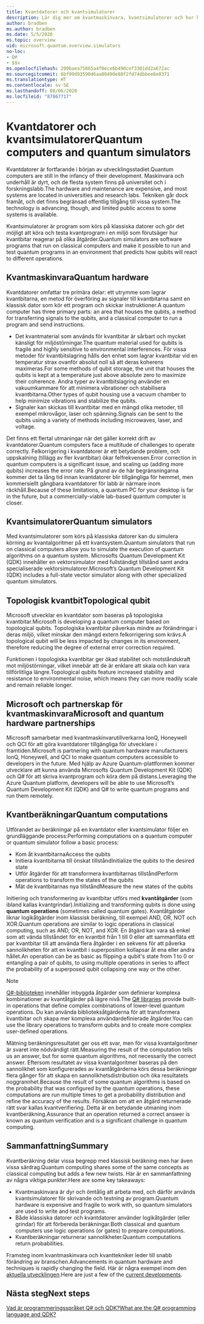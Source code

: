 ```yaml
---
title: Kvantdatorer och kvantsimulatorer
description: Lär dig mer om kvantmaskinvara, kvantsimulatorer och hur kvantåtgärder fungerar.
author: bradben
ms.author: bradben
ms.date: 5/5/2020
ms.topic: overview
uid: microsoft.quantum.overview.simulators
no-loc:
- Q#
- $$v
ms.openlocfilehash: 299baea75865a4f0ece6b490cef3301dd2a672ac
ms.sourcegitcommit: 6bf99d93590d6aa80490e88f2fd74dbbee8e0371
ms.translationtype: HT
ms.contentlocale: sv-SE
ms.lasthandoff: 08/06/2020
ms.locfileid: "87867717"
---
```

# <a name="quantum-computers-and-quantum-simulators"></a><span data-ttu-id="4557f-103">Kvantdatorer och kvantsimulatorer</span><span class="sxs-lookup"><span data-stu-id="4557f-103">Quantum computers and quantum simulators</span></span>

<span data-ttu-id="4557f-104">Kvantdatorer är fortfarande i början av utvecklingsstadiet.</span><span class="sxs-lookup"><span data-stu-id="4557f-104">Quantum computers are still in the infancy of their development.</span></span> <span data-ttu-id="4557f-105">Maskinvara och underhåll är dyrt, och de flesta system finns på universitet och i forskningslabb.</span><span class="sxs-lookup"><span data-stu-id="4557f-105">The hardware and maintenance are expensive, and most systems are located in universities and research labs.</span></span> <span data-ttu-id="4557f-106">Tekniken går dock framåt, och det finns begränsad offentlig tillgång till vissa system.</span><span class="sxs-lookup"><span data-stu-id="4557f-106">The technology is advancing, though, and limited public access to some systems is available.</span></span>

<span data-ttu-id="4557f-107">Kvantsimulatorer är program som körs på klassiska datorer och gör det möjligt att köra och testa kvantprogram i en miljö som förutsäger hur kvantbitar reagerar på olika åtgärder.</span><span class="sxs-lookup"><span data-stu-id="4557f-107">Quantum simulators are software programs that run on classical computers and make it possible to run and test quantum programs in an environment that predicts how qubits will react to different operations.</span></span>

## <a name="quantum-hardware"></a><span data-ttu-id="4557f-108">Kvantmaskinvara</span><span class="sxs-lookup"><span data-stu-id="4557f-108">Quantum hardware</span></span>

<span data-ttu-id="4557f-109">Kvantdatorer omfattar tre primära delar: ett utrymme som lagrar kvantbitarna, en metod för överföring av signaler till kvantbitarna samt en klassisk dator som kör ett program och skickar instruktioner.</span><span class="sxs-lookup"><span data-stu-id="4557f-109">A quantum computer has three primary parts: an area that houses the qubits, a method for transferring signals to the qubits, and a classical computer to run a program and send instructions.</span></span>

- <span data-ttu-id="4557f-110">Det kvantmaterial som används för kvantbitar är sårbart och mycket känsligt för miljöstörningar.</span><span class="sxs-lookup"><span data-stu-id="4557f-110">The quantum material used for qubits is fragile and highly sensitive to environmental interferences.</span></span> <span data-ttu-id="4557f-111">För vissa metoder för kvantbitslagring hålls den enhet som lagrar kvantbitar vid en temperatur strax ovanför absolut noll så att deras koherens maximeras.</span><span class="sxs-lookup"><span data-stu-id="4557f-111">For some methods of qubit storage, the unit that houses the qubits is kept at a temperature just above absolute zero to maximize their coherence.</span></span> <span data-ttu-id="4557f-112">Andra typer av kvantbitslagring använder en vakuumkammare för att minimera vibrationer och stabilisera kvantbitarna.</span><span class="sxs-lookup"><span data-stu-id="4557f-112">Other types of qubit housing use a vacuum chamber to help minimize vibrations and stabilize the qubits.</span></span>  
- <span data-ttu-id="4557f-113">Signaler kan skickas till kvantbitar med en mängd olika metoder, till exempel mikrovågor, laser och spänning.</span><span class="sxs-lookup"><span data-stu-id="4557f-113">Signals can be sent to the qubits using a variety of methods including microwaves, laser, and voltage.</span></span>

<span data-ttu-id="4557f-114">Det finns ett flertal utmaningar när det gäller korrekt drift av kvantdatorer.</span><span class="sxs-lookup"><span data-stu-id="4557f-114">Quantum computers face a multitude of challenges to operate correctly.</span></span> <span data-ttu-id="4557f-115">Felkorrigering i kvantdatorer är ett betydande problem, och uppskalning (tillägg av fler kvantbitar) ökar felfrekvensen.</span><span class="sxs-lookup"><span data-stu-id="4557f-115">Error correction in quantum computers is a significant issue, and scaling up (adding more qubits) increases the error rate.</span></span> <span data-ttu-id="4557f-116">På grund av de här begränsningarna kommer det ta lång tid innan kvantdatorer blir tillgängliga för hemmet, men kommersiellt gångbara kvantdatorer för labb är närmare inom räckhåll.</span><span class="sxs-lookup"><span data-stu-id="4557f-116">Because of these limitations, a quantum PC for your desktop is far in the future, but a commercially-viable lab-based quantum computer is closer.</span></span>

## <a name="quantum-simulators"></a><span data-ttu-id="4557f-117">Kvantsimulatorer</span><span class="sxs-lookup"><span data-stu-id="4557f-117">Quantum simulators</span></span>

<span data-ttu-id="4557f-118">Med kvantsimulatorer som körs på klassiska datorer kan du simulera körning av kvantalgoritmer på ett kvantsystem.</span><span class="sxs-lookup"><span data-stu-id="4557f-118">Quantum simulators that run on classical computers allow you to simulate the execution of quantum algorithms on a quantum system.</span></span>  <span data-ttu-id="4557f-119">Microsofts Quantum Development Kit (QDK) innehåller en vektorsimulator med fullständigt tillstånd samt andra specialiserade vektorsimulatorer.</span><span class="sxs-lookup"><span data-stu-id="4557f-119">Microsoft’s Quantum Development Kit (QDK) includes a full-state vector simulator along with other specialized quantum simulators.</span></span>

## <a name="topological-qubit"></a><span data-ttu-id="4557f-120">Topologisk kvantbit</span><span class="sxs-lookup"><span data-stu-id="4557f-120">Topological qubit</span></span>

<span data-ttu-id="4557f-121">Microsoft utvecklar en kvantdator som baseras på topologiska kvantbitar.</span><span class="sxs-lookup"><span data-stu-id="4557f-121">Microsoft is developing a quantum computer based on topological qubits.</span></span> <span data-ttu-id="4557f-122">Topologiska kvantbitar påverkas mindre av förändringar i deras miljö, vilket minskar den mängd extern felkorrigering som krävs.</span><span class="sxs-lookup"><span data-stu-id="4557f-122">A topological qubit will be less impacted by changes in its environment, therefore reducing the degree of external error correction required.</span></span>

<span data-ttu-id="4557f-123">Funktionen i topologiska kvantbitar ger ökad stabilitet och motståndskraft mot miljöstörningar, vilket innebär att de är enklare att skala och kan vara tillförlitliga längre.</span><span class="sxs-lookup"><span data-stu-id="4557f-123">Topological qubits feature increased stability and resistance to environmental noise, which means they can more readily scale and remain reliable longer.</span></span>

## <a name="microsoft-and-quantum-hardware-partnerships"></a><span data-ttu-id="4557f-124">Microsoft och partnerskap för kvantmaskinvara</span><span class="sxs-lookup"><span data-stu-id="4557f-124">Microsoft and quantum hardware partnerships</span></span>

<span data-ttu-id="4557f-125">Microsoft samarbetar med kvantmaskinvarutillverkarna IonQ, Honeywell och QCI för att göra kvantdatorer tillgängliga för utvecklare i framtiden.</span><span class="sxs-lookup"><span data-stu-id="4557f-125">Microsoft is partnering with quantum hardware manufacturers IonQ, Honeywell, and QCI to make quantum computers accessible to developers in the future.</span></span> <span data-ttu-id="4557f-126">Med hjälp av Azure Quantum-plattformen kommer utvecklare att kunna använda Microsofts Quantum Development Kit (QDK) och Q# för att skriva kvantprogram och köra dem på distans.</span><span class="sxs-lookup"><span data-stu-id="4557f-126">Leveraging the Azure Quantum platform, developers will be able to use Microsoft’s Quantum Development Kit (QDK) and Q# to write quantum programs and run them remotely.</span></span>

## <a name="quantum-computations"></a><span data-ttu-id="4557f-127">Kvantberäkningar</span><span class="sxs-lookup"><span data-stu-id="4557f-127">Quantum computations</span></span>

<span data-ttu-id="4557f-128">Utförandet av beräkningar på en kvantdator eller kvantsimulator följer en grundläggande process:</span><span class="sxs-lookup"><span data-stu-id="4557f-128">Performing computations on a quantum computer or quantum simulator follow a basic process:</span></span>

- <span data-ttu-id="4557f-129">Kom åt kvantbitarna</span><span class="sxs-lookup"><span data-stu-id="4557f-129">Access the qubits</span></span>
- <span data-ttu-id="4557f-130">Initiera kvantbitarna till önskat tillstånd</span><span class="sxs-lookup"><span data-stu-id="4557f-130">Initialize the qubits to the desired state</span></span>
- <span data-ttu-id="4557f-131">Utför åtgärder för att transformera kvantbitarnas tillstånd</span><span class="sxs-lookup"><span data-stu-id="4557f-131">Perform operations to transform the states of the qubits</span></span>
- <span data-ttu-id="4557f-132">Mät de kvantbitarnas nya tillstånd</span><span class="sxs-lookup"><span data-stu-id="4557f-132">Measure the new states of the qubits</span></span>

<span data-ttu-id="4557f-133">Initiering och transformering av kvantbitar utförs med **kvantåtgärder** (som ibland kallas kvantgrindar).</span><span class="sxs-lookup"><span data-stu-id="4557f-133">Initializing and transforming qubits is done using **quantum operations** (sometimes called quantum gates).</span></span> <span data-ttu-id="4557f-134">Kvantåtgärder liknar logikåtgärder inom klassisk beräkning, till exempel AND, OR, NOT och XOR.</span><span class="sxs-lookup"><span data-stu-id="4557f-134">Quantum operations are similar to logic operations in classical computing, such as AND, OR, NOT, and XOR.</span></span> <span data-ttu-id="4557f-135">En åtgärd kan vara så enkel som att vända tillståndet för en kvantbit från 1 till 0 eller att sammanfläta ett par kvantbitar till att använda flera åtgärder i en sekvens för att påverka sannolikheten för att en kvantbit i superposition kollapsar åt ena eller andra hållet.</span><span class="sxs-lookup"><span data-stu-id="4557f-135">An operation can be as basic as flipping a qubit's state from 1 to 0 or entangling a pair of qubits, to using multiple operations in series to affect the probability of a superposed qubit collapsing one way or the other.</span></span>

> [!NOTE] 
> <span data-ttu-id="4557f-136">[Q#-biblioteken](xref:microsoft.quantum.libraries) innehåller inbyggda åtgärder som definierar komplexa kombinationer av kvantåtgärder på lägre nivå.</span><span class="sxs-lookup"><span data-stu-id="4557f-136">The [Q# libraries](xref:microsoft.quantum.libraries) provide built-in operations that define complex combinations of lower-level quantum operations.</span></span> <span data-ttu-id="4557f-137">Du kan använda biblioteksåtgärderna för att transformera kvantbitar och skapa mer komplexa användardefinierade åtgärder.</span><span class="sxs-lookup"><span data-stu-id="4557f-137">You can use the library operations to transform qubits and to create more complex user-defined operations.</span></span>  

<span data-ttu-id="4557f-138">Mätning beräkningsresultatet ger oss ett svar, men för vissa kvantalgoritmer är svaret inte nödvändigt rätt.</span><span class="sxs-lookup"><span data-stu-id="4557f-138">Measuring the result of the computation tells us an answer, but for some quantum algorithms, not necessarily the correct answer.</span></span> <span data-ttu-id="4557f-139">Eftersom resultatet av vissa kvantalgoritmer baseras på den sannolikhet som konfigurerades av kvantåtgärderna körs dessa beräkningar flera gånger för att skapa en sannolikhetsdistribution och öka resultatets noggrannhet.</span><span class="sxs-lookup"><span data-stu-id="4557f-139">Because the result of some quantum algorithms is based on the probability that was configured by the quantum operations, these computations are run multiple times to get a probability distribution and refine the accuracy of the results.</span></span>  <span data-ttu-id="4557f-140">Försäkran om att en åtgärd returnerade rätt svar kallas kvantverifiering. Detta är en betydande utmaning inom kvantberäkning.</span><span class="sxs-lookup"><span data-stu-id="4557f-140">Assurance that an operation returned a correct answer is known as quantum verification and is a significant challenge in quantum computing.</span></span>

## <a name="summary"></a><span data-ttu-id="4557f-141">Sammanfattning</span><span class="sxs-lookup"><span data-stu-id="4557f-141">Summary</span></span>

<span data-ttu-id="4557f-142">Kvantberäkning delar vissa begrepp med klassisk beräkning men har även vissa särdrag.</span><span class="sxs-lookup"><span data-stu-id="4557f-142">Quantum computing shares some of the same concepts as classical computing but adds a few new twists.</span></span> <span data-ttu-id="4557f-143">Här är en sammanfattning av några viktiga punkter:</span><span class="sxs-lookup"><span data-stu-id="4557f-143">Here are some key takeaways:</span></span>

- <span data-ttu-id="4557f-144">Kvantmaskinvara är dyr och ömtålig att arbeta med, och därför används kvantsimulatorer för skrivande och testning av program.</span><span class="sxs-lookup"><span data-stu-id="4557f-144">Quantum hardware is expensive and fragile to work with, so quantum simulators are used to write and test programs.</span></span>
- <span data-ttu-id="4557f-145">Både klassiska datorer och kvantdatorer använder logikåtgärder (eller grindar) för att förbereda beräkningar.</span><span class="sxs-lookup"><span data-stu-id="4557f-145">Both classical and quantum computers use logic operations (or gates) to prepare computations.</span></span>
- <span data-ttu-id="4557f-146">Kvantberäkningar returnerar sannolikheter.</span><span class="sxs-lookup"><span data-stu-id="4557f-146">Quantum computations return probabilities.</span></span>

<span data-ttu-id="4557f-147">Framsteg inom kvantmaskinvara och kvanttekniker leder till snabb förändring av branschen.</span><span class="sxs-lookup"><span data-stu-id="4557f-147">Advancements in quantum hardware and techniques is rapidly changing the field.</span></span> <span data-ttu-id="4557f-148">Här är några exempel inom den [aktuella utvecklingen](https://phys.org/search/?search=quantum+computer&s=0).</span><span class="sxs-lookup"><span data-stu-id="4557f-148">Here are just a few of the [current developments](https://phys.org/search/?search=quantum+computer&s=0).</span></span>

## <a name="next-steps"></a><span data-ttu-id="4557f-149">Nästa steg</span><span class="sxs-lookup"><span data-stu-id="4557f-149">Next steps</span></span>

[<span data-ttu-id="4557f-150">Vad är programmeringsspråket Q# och QDK?</span><span class="sxs-lookup"><span data-stu-id="4557f-150">What are the Q# programming language and QDK?</span></span>](xref:microsoft.quantum.overview.q-sharp)
